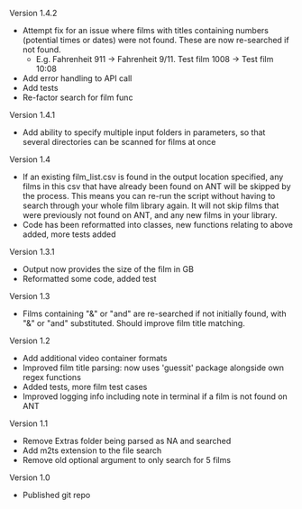 Version 1.4.2 
* Attempt fix for an issue where films with titles containing numbers (potential times or dates) were not found. These are now re-searched if not found.
    * E.g. Fahrenheit 911 -> Fahrenheit 9/11. Test film 1008 -> Test film 10:08
* Add error handling to API call
* Add tests
* Re-factor search for film func

Version 1.4.1
* Add ability to specify multiple input folders in parameters, so that several directories can be scanned for films at once

Version 1.4
* If an existing film_list.csv is found in the output location specified, any films in this csv that have already been found on ANT will be skipped by the process. This means you can re-run the script without having to search through your whole film library again. It will not skip films that were previously not found on ANT, and any new films in your library.
* Code has been reformatted into classes, new functions relating to above added, more tests added

Version 1.3.1
* Output now provides the size of the film in GB
* Reformatted some code, added test

Version 1.3
* Films containing "&" or "and" are re-searched if not initially found, with "&" or "and" substituted. Should improve film title matching.

Version 1.2
* Add additional video container formats
* Improved film title parsing: now uses 'guessit' package alongside own regex functions
* Added tests, more film test cases
* Improved logging info including note in terminal if a film is not found on ANT

Version 1.1
* Remove Extras folder being parsed as NA and searched
* Add m2ts extension to the file search
* Remove old optional argument to only search for 5 films

Version 1.0
* Published git repo
